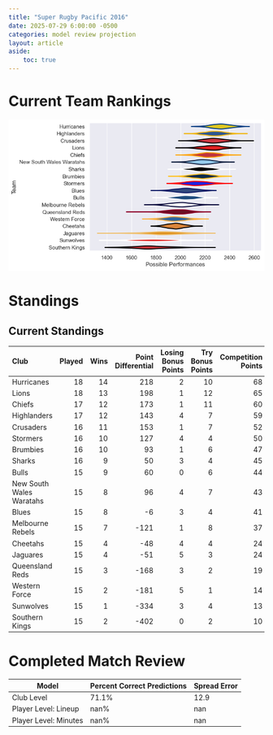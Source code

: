 ```yaml
---  
title: "Super Rugby Pacific 2016"  
date: 2025-07-29 6:00:00 -0500  
categories: model review projection  
layout: article  
aside:  
    toc: true  
---
```

# Current Team Rankings


![Club Rankings](plots/rankings_Super_Rugby_Pacific_2016.png)
# Standings

## Current Standings


| Club                     |   Played |   Wins |   Point Differential |   Losing Bonus Points |   Try Bonus Points |   Competition Points |
|:-------------------------|---------:|-------:|---------------------:|----------------------:|-------------------:|---------------------:|
| Hurricanes               |       18 |     14 |                  218 |                     2 |                 10 |                   68 |
| Lions                    |       18 |     13 |                  198 |                     1 |                 12 |                   65 |
| Chiefs                   |       17 |     12 |                  173 |                     1 |                 11 |                   60 |
| Highlanders              |       17 |     12 |                  143 |                     4 |                  7 |                   59 |
| Crusaders                |       16 |     11 |                  153 |                     1 |                  7 |                   52 |
| Stormers                 |       16 |     10 |                  127 |                     4 |                  4 |                   50 |
| Brumbies                 |       16 |     10 |                   93 |                     1 |                  6 |                   47 |
| Sharks                   |       16 |      9 |                   50 |                     3 |                  4 |                   45 |
| Bulls                    |       15 |      9 |                   60 |                     0 |                  6 |                   44 |
| New South Wales Waratahs |       15 |      8 |                   96 |                     4 |                  7 |                   43 |
| Blues                    |       15 |      8 |                   -6 |                     3 |                  4 |                   41 |
| Melbourne Rebels         |       15 |      7 |                 -121 |                     1 |                  8 |                   37 |
| Cheetahs                 |       15 |      4 |                  -48 |                     4 |                  4 |                   24 |
| Jaguares                 |       15 |      4 |                  -51 |                     5 |                  3 |                   24 |
| Queensland Reds          |       15 |      3 |                 -168 |                     3 |                  2 |                   19 |
| Western Force            |       15 |      2 |                 -181 |                     5 |                  1 |                   14 |
| Sunwolves                |       15 |      1 |                 -334 |                     3 |                  4 |                   13 |
| Southern Kings           |       15 |      2 |                 -402 |                     0 |                  2 |                   10 |



# Completed Match Review


| Model | Percent Correct Predictions | Spread Error |
| ------ | ------ | ------ |
| Club Level | 71.1% | 12.9 |
| Player Level: Lineup | nan% | nan |
| Player Level: Minutes | nan% | nan |

